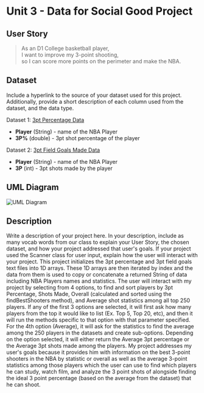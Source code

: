# Unit 3 - Data for Social Good Project 

## User Story

> As an D1 College basketball player, <br> 
> I want to improve my 3-point shooting, <br> 
> so I can score more points on the perimeter and make the NBA. 

## Dataset 

Include a hyperlink to the source of your dataset used for this project. Additionally, provide a short description of each column used from the dataset, and the data type. 

Dataset 1: [3pt Percentage Data](https://www.basketball-reference.com/leaders/fg3_pct_career.html#nba)
- **Player** (String) - name of the NBA Player
- **3P%** (double) - 3pt shot percentage of the player

Dataset 2: [3pt Field Goals Made Data](https://www.basketball-reference.com/leaders/fg3_career.html#nba)
- **Player** (String) - name of the NBA Player
- **3P** (int) - 3pt shots made by the player

## UML Diagram 

![UML Diagram](https://github.com/user-attachments/assets/70619bf4-f588-4421-968e-b303ded6893f)

## Description 

Write a description of your project here. In your description, include as many vocab words from our class to explain your User Story, the chosen dataset, and how your project addressed that user's goals. If your project used the Scanner class for user input, explain how the user will interact with your project.
This project initializes the 3pt percentage and 3pt field goals text files into 1D arrays. These 1D arrays are then iterated by index and the data from them is used to copy or concatenate a returned String of data including NBA Players names and statistics. The user will interact with my project by selecting from 4 options, to find and sort players by 3pt Percentage, Shots Made, Overall (calculated and sorted using the findBestShooters method), and Average shot statistics among all top 250 players. If any of the first 3 options are selected, it will first ask how many players from the top it would like to list (Ex. Top 5, Top 20, etc), and then it will run the methods specific to that option with that parameter specified. For the 4th option (Average), it will ask for the statistics to find the average among the 250 players in the datasets and create sub-options. Depending on the option selected, it will either return the Average 3pt percentage or the Average 3pt shots made among the players. My project addresses my user's goals because it provides him with information on the best 3-point shooters in the NBA by statistic or overall as well as the average 3-point statistics among those players which the user can use to find which players he can study, watch film, and analyze the 3 point shots of alongside finding the ideal 3 point percentage (based on the average from the dataset) that he can shoot. 
